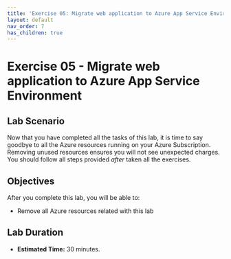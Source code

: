```yaml
---
title: 'Exercise 05: Migrate web application to Azure App Service Environment'
layout: default
nav_order: 7
has_children: true
---
```


# Exercise 05 - Migrate web application to Azure App Service Environment

## Lab Scenario

Now that you have completed all the tasks of this lab, it is time to say goodbye to all the Azure resources running on your Azure Subscription. Removing unused resources ensures you will not see unexpected charges.
You should follow all steps provided *after* taken all the exercises.

## Objectives

After you complete this lab, you will be able to:

* Remove all Azure resources related with this lab

## Lab Duration

* **Estimated Time:** 30 minutes.
